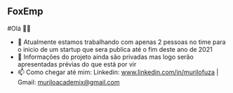 ## FoxEmp

#Olá 👋👋

- 🔭 Atualmente estamos trabalhando com apenas 2 pessoas no time para o inicio de um startup que sera publica até o fim deste ano de 2021
- 💬 Informações do projeto ainda são privadas mas logo serão apresentadas prévias do que está por vir
- 📫 Como chegar até mim: Linkedin: www.linkedin.com/in/murilofuza | Gmail: muriloacademix@gmail.com

